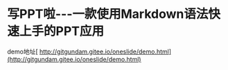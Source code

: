 # 写PPT啦---一款使用Markdown语法快速上手的PPT应用
demo地址[ http://gitgundam.gitee.io/oneslide/demo.html](http://gitgundam.gitee.io/oneslide/demo.html)
